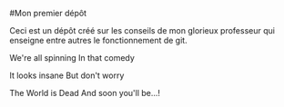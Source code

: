 #Mon premier dépôt

Ceci est un dépôt créé sur les conseils de mon glorieux professeur qui enseigne entre autres le fonctionnement de git.

We're all spinning
In that comedy

It looks insane
But don't worry

The World is Dead
And soon you'll be...!

